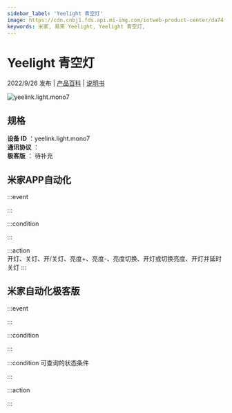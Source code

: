 ```yaml
---
sidebar_label: 'Yeelight 青空灯'
image: https://cdn.cnbj1.fds.api.mi-img.com/iotweb-product-center/da74f676ff5ee407f54ae7a2c660cb47_1660286693005.png?GalaxyAccessKeyId=AKVGLQWBOVIRQ3XLEW&Expires=9223372036854775807&Signature=sfg9AW2g/PUxCxiZd+t7unW6Gus=
keywords: 米家, 易来 Yeelight, Yeelight 青空灯, 
---
```

# Yeelight 青空灯

2022/9/26 发布 | [产品百科](https://home.mi.com/webapp/content/baike/product/index.html?model=yeelink.light.mono7/) | [说明书](https://home.mi.com/views/introduction.html?model=yeelink.light.mono7&region=cn)

![yeelink.light.mono7](https://cdn.cnbj1.fds.api.mi-img.com/iotweb-product-center/da74f676ff5ee407f54ae7a2c660cb47_1660286693005.png?GalaxyAccessKeyId=AKVGLQWBOVIRQ3XLEW&Expires=9223372036854775807&Signature=sfg9AW2g/PUxCxiZd+t7unW6Gus=)

## 规格  
> 
**设备 ID** ：yeelink.light.mono7  
**通讯协议** ：  
**极客版**  ： 待补充 


## 米家APP自动化  

:::event  

:::

:::condition  

:::

:::action   
开灯、关灯、开/关灯、亮度+、亮度-、亮度切换、开灯或切换亮度、开灯并延时关灯
:::

## 米家自动化极客版  

:::event  

:::

:::condition  

:::

:::condition 可查询的状态条件  

:::

:::action  

:::

        
